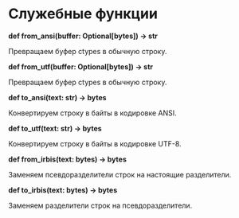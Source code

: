 # Служебные функции

**def from_ansi(buffer: Optional\[bytes\]) -> str**

Превращаем буфер ctypes в обычную строку.

**def from_utf(buffer: Optional\[bytes\]) -> str**

Превращаем буфер ctypes в обычную строку.

**def to_ansi(text: str) -> bytes**

Конвертируем строку в байты в кодировке ANSI.

**def to_utf(text: str) -> bytes**

Конвертируем строку в байты в кодировке UTF-8.

**def from_irbis(text: bytes) -> bytes**

Заменяем псевдоразделители строк на настоящие разделители.

**def to_irbis(text: bytes) -> bytes**

Заменяем разделители строк на псевдоразделители.
